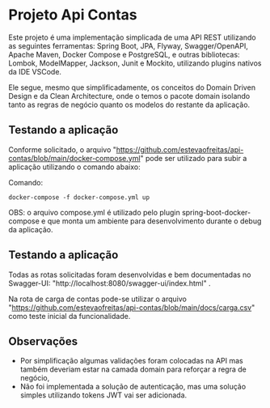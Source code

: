 # Projeto Api Contas

Este projeto é uma implementação simplicada de uma API REST utilizando as seguintes ferramentas: Spring Boot, JPA, Flyway, Swagger/OpenAPI, Apache Maven, Docker Compose e PostgreSQL, e outras bibliotecas: Lombok, ModelMapper, Jackson, Junit e Mockito, utilizando plugins nativos da IDE VSCode.

Ele segue, mesmo que simplificadamente, os conceitos do Domain Driven Design e da Clean Architecture, onde o temos o pacote domain isolando tanto as regras de negócio quanto os modelos do restante da aplicação.

## Testando a aplicação

Conforme solicitado, o arquivo "https://github.com/estevaofreitas/api-contas/blob/main/docker-compose.yml" pode ser utilizado para subir a aplicação utilizando o comando abaixo:

Comando:

```
docker-compose -f docker-compose.yml up
```

OBS: o arquivo compose.yml é utilizado pelo plugin spring-boot-docker-compose e que monta um ambiente para desenvolvimento durante o debug da aplicação.

## Testando a aplicação

Todas as rotas solicitadas foram desenvolvidas e bem documentadas no Swagger-UI: "http://localhost:8080/swagger-ui/index.html" .

Na rota de carga de contas pode-se utilizar o arquivo "https://github.com/estevaofreitas/api-contas/blob/main/docs/carga.csv" como teste inicial da funcionalidade.

## Observações
- Por simplificação algumas validações foram colocadas na API mas também deveriam estar na camada domain para reforçar a regra de negócio,
- Não foi implementada a solução de autenticação, mas uma solução simples utilizando tokens JWT vai ser adicionada.


